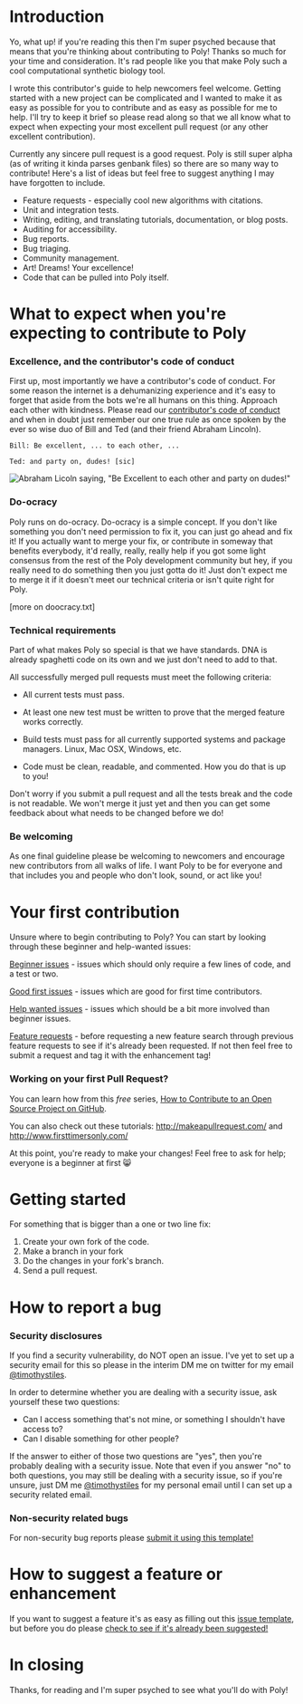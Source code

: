 # Introduction

Yo, what up! if you're reading this then I'm super psyched because that means that you're thinking about contributing to Poly! Thanks so much for your time and consideration. It's rad people like you that make Poly such a cool computational synthetic biology tool.

I wrote this contributor's guide to help newcomers feel welcome. Getting started with a new project can be complicated and I wanted to make it as easy as possible for you to contribute and as easy as possible for me to help. I'll try to keep it brief so please read along so that we all know what to expect when expecting your most excellent pull request (or any other excellent contribution).

Currently any sincere pull request is a good request. Poly is still super alpha (as of writing it kinda parses genbank files) so there are so many way to contribute! Here's a list of ideas but feel free to suggest anything I may have forgotten to include.

* Feature requests - especially cool new algorithms with citations.
* Unit and integration tests.
* Writing, editing, and translating tutorials, documentation, or blog posts.
* Auditing for accessibility.
* Bug reports.
* Bug triaging.
* Community management.
* Art! Dreams! Your excellence!
* Code that can be pulled into Poly itself.

# What to expect when you're expecting to contribute to Poly
### Excellence, and the contributor's code of conduct

First up, most importantly we have a contributor's code of conduct. For some reason the internet is a dehumanizing experience and it's easy to forget that aside from the bots we're all humans on this thing. Approach each other with kindness. Please read our [contributor's code of conduct](CODE_OF_CONDUCT.md) and when in doubt just remember our one true rule as once spoken by the ever so wise duo of Bill and Ted (and their friend Abraham Lincoln).

`Bill: Be excellent, ... to each other, ...`

`Ted: and party on, dudes! [sic]`

![Abraham Licoln saying, "Be Excellent to each other and party on dudes!"](https://media.giphy.com/media/ef0zYcF7AKu4b0Sns6/giphy.gif)

### Do-ocracy

Poly runs on do-ocracy. Do-ocracy is a simple concept. If you don't like something you don't need permission to fix it, you can just go ahead and fix it! If you actually want to merge your fix, or contribute in someway that benefits everybody, it'd really, really, really help if you got some light consensus from the rest of the Poly development community but hey, if you really need to do something then you just gotta do it! Just don't expect me to merge it if it doesn't meet our technical criteria or isn't quite right for Poly.

[more on doocracy.txt]


### Technical requirements

Part of what makes Poly so special is that we have standards. DNA is already spaghetti code on its own and we just don't need to add to that.

All successfully merged pull requests must meet the following criteria: 

* All current tests must pass.
 
* At least one new test must be written to prove that the merged feature works correctly.
  
* Build tests must pass for all currently supported systems and package managers. Linux, Mac OSX, Windows, etc.
  
* Code must be clean, readable, and commented. How you do that is up to you!

Don't worry if you submit a pull request and all the tests break and the code is not readable. We won't merge it just yet and then you can get some feedback about what needs to be changed before we do!

### Be welcoming
As one final guideline please be welcoming to newcomers and encourage new contributors from all walks of life. I want Poly to be for everyone and that includes you and people who don't look, sound, or act like you!


# Your first contribution

Unsure where to begin contributing to Poly? You can start by looking through these beginner and help-wanted issues:

[Beginner issues](https://github.com/TimothyStiles/poly/issues?q=is%3Aissue+is%3Aopen+label%3A%22beginner%22+) - issues which should only require a few lines of code, and a test or two.

[Good first issues](https://github.com/TimothyStiles/poly/contribute) - issues which are good for first time contributors.

[Help wanted issues](https://github.com/TimothyStiles/poly/issues?q=is%3Aissue+is%3Aopen+label%3A%22help+wanted%22+) - issues which should be a bit more involved than beginner issues.

[Feature requests](https://github.com/TimothyStiles/poly/labels/enhancement) - before requesting a new feature search through previous feature requests to see if it's already been requested. If not then feel free to submit a request and tag it with the enhancement tag!

### Working on your first Pull Request? 

You can learn how from this *free* series, [How to Contribute to an Open Source Project on GitHub](https://egghead.io/series/how-to-contribute-to-an-open-source-project-on-github).

You can also check out these tutorials: http://makeapullrequest.com/ and http://www.firsttimersonly.com/

At this point, you're ready to make your changes! Feel free to ask for help; everyone is a beginner at first :smile_cat:

# Getting started

For something that is bigger than a one or two line fix:

1. Create your own fork of the code.
2. Make a branch in your fork
3. Do the changes in your fork's branch.
4. Send a pull request.

# How to report a bug
### Security disclosures

If you find a security vulnerability, do NOT open an issue. I've yet to set up a security email for this so please in the interim DM me on twitter for my email [@timothystiles](https://twitter.com/TimothyStiles).

In order to determine whether you are dealing with a security issue, ask yourself these two questions:
* Can I access something that's not mine, or something I shouldn't have access to?
* Can I disable something for other people?
  
If the answer to either of those two questions are "yes", then you're probably dealing with a security issue. Note that even if you answer "no" to both questions, you may still be dealing with a security issue, so if you're unsure, just DM me [@timothystiles](https://twitter.com/TimothyStiles) for my personal email until I can set up a security related email.


### Non-security related bugs 

For non-security bug reports please [submit it using this template!](https://github.com/TimothyStiles/poly/issues/new?assignees=&labels=&template=bug_report.md&title=)


# How to suggest a feature or enhancement

If you want to suggest a feature it's as easy as filling out this [issue template](https://github.com/TimothyStiles/poly/issues/new?assignees=&labels=&template=feature_request.md&title=), but before you do please [check to see if it's already been suggested!](https://github.com/TimothyStiles/poly/labels/enhancement)

# In closing

Thanks, for reading and I'm super psyched to see what you'll do with Poly!
